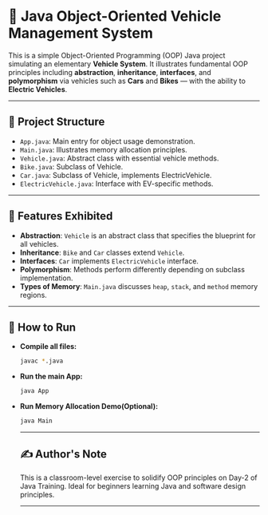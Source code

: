 # 🚗 Java Object-Oriented Vehicle Management System

This is a simple Object-Oriented Programming (OOP) Java project simulating an elementary **Vehicle System**. It illustrates fundamental OOP principles including **abstraction**, **inheritance**, **interfaces**, and **polymorphism** via vehicles such as **Cars** and **Bikes** — with the ability to **Electric Vehicles**.

---

## 📁 Project Structure
- `App.java`: Main entry for object usage demonstration.
- `Main.java`: Illustrates memory allocation principles.
- `Vehicle.java`: Abstract class with essential vehicle methods.
- `Bike.java`: Subclass of Vehicle.
- `Car.java`: Subclass of Vehicle, implements ElectricVehicle.
- `ElectricVehicle.java`: Interface with EV-specific methods.

---

## 🎯 Features Exhibited

- **Abstraction**: `Vehicle` is an abstract class that specifies the blueprint for all vehicles.
- **Inheritance**: `Bike` and `Car` classes extend `Vehicle`.
- **Interfaces**: `Car` implements `ElectricVehicle` interface.
- **Polymorphism**: Methods perform differently depending on subclass implementation.
- **Types of Memory**: `Main.java` discusses `heap`, `stack`, and `method` memory regions.

---

## 🚀 How to Run
- **Compile all files:**
  ```bash
  javac *.java
  ```
- **Run the main App:**
  ```bash
  java App
  ```
- **Run Memory Allocation Demo(Optional):**
  ```bash
  java Main
  ```

  ---
  
  ## ✍️ Author's Note
  This is a classroom-level exercise to solidify OOP principles on Day-2 of Java Training. Ideal for beginners learning Java and software design principles.

  ---

